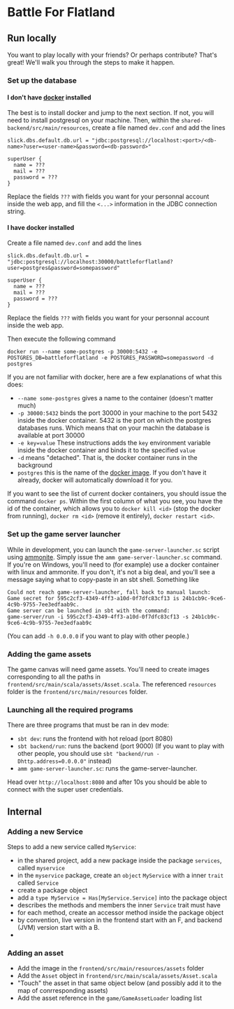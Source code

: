 # Battle For Flatland

## Run locally

You want to play locally with your friends? Or perhaps contribute? That's great! We'll walk you through the steps to make it happen.

### Set up the database

#### I don't have [docker](https://docs.docker.com/) installed

The best is to install docker and jump to the next section. If not, you will need to install postgresql on your machine. Then, within the `shared-backend/src/main/resources`, create a file named `dev.conf` and add the lines

```
slick.dbs.default.db.url = "jdbc:postgresql://localhost:<port>/<db-name>?user=<user-name>&password=<db-password>"

superUser {
  name = ???
  mail = ???
  password = ???
}
```

Replace the fields `???` with fields you want for your personnal account inside the web app, and fill the `<...>` information in the JDBC connection string.

#### I have docker installed

Create a file named `dev.conf` and add the lines

```
slick.dbs.default.db.url = "jdbc:postgresql://localhost:30000/battleforflatland?user=postgres&password=somepassword"

superUser {
  name = ???
  mail = ???
  password = ???
}
```

Replace the fields `???` with fields you want for your personnal account inside the web app.

Then execute the following command

```
docker run --name some-postgres -p 30000:5432 -e POSTGRES_DB=battleforflatland -e POSTGRES_PASSWORD=somepassword -d postgres
```

If you are not familiar with docker, here are a few explanations of what this does:

- `--name some-postgres` gives a name to the container (doesn't matter much)
- `-p 30000:5432` binds the port 30000 in your machine to the port 5432 inside the docker container. 5432 is the port on which the postgres databases runs. Which means that on your machin the database is available at port 30000
- `-e key=value` These instructions adds the `key` environment variable inside the docker container and binds it to the specified `value`
- `-d` means "detached". That is, the docker container runs in the background
- `postgres` this is the name of the [docker image](https://hub.docker.com/_/postgres/). If you don't have it already, docker will automatically download it for you.

If you want to see the list of current docker containers, you should issue the command `docker ps`. Within the first column of what you see, you have the id of the container, which allows you to `docker kill <id>` (stop the docker from running), `docker rm <id>` (remove it entirely), `docker restart <id>`.

### Set up the game server launcher

While in development, you can launch the `game-server-launcher.sc` script using [ammonite](http://ammonite.io/). Simply issue the
`amm game-server-launcher.sc`
command. If you're on Windows, you'll need to (for example) use a docker container with linux and ammonite. If you don't, it's not a big deal, and you'll see a message saying what to copy-paste in an sbt shell. Something like

```
Could not reach game-server-launcher, fall back to manual launch:
Game secret for 595c2cf3-4349-4ff3-a10d-0f7dfc83cf13 is 24b1cb9c-9ce6-4c9b-9755-7ee3edfaab9c.
Game server can be launched in sbt with the command:
game-server/run -i 595c2cf3-4349-4ff3-a10d-0f7dfc83cf13 -s 24b1cb9c-9ce6-4c9b-9755-7ee3edfaab9c
```

(You can add `-h 0.0.0.0` if you want to play with other people.)

### Adding the game assets

The game canvas will need game assets. You'll need to create images corresponding to all the paths in `frontend/src/main/scala/assets/Asset.scala`. The referenced `resources` folder is the `frontend/src/main/resources` folder.

### Launching all the required programs

There are three programs that must be ran in dev mode:

- `sbt dev`: runs the frontend with hot reload (port 8080)
- `sbt backend/run`: runs the backend (port 9000) (If you want to play with other people, you should use `sbt "backend/run -Dhttp.address=0.0.0.0"` instead)
- `amm game-server-launcher.sc`: runs the game-server-launcher.

Head over `http://localhost:8080` and after 10s you should be able to connect with the super user credentials.

## Internal

### Adding a new Service

Steps to add a new service called `MyService`:

- in the shared project, add a new package inside the package `services`, called `myservice`
- in the `myservice` package, create an `object` `MyService` with a inner `trait` called `Service`
- create a package object
- add a `type MyService = Has[MyService.Service]` into the package object
- describes the methods and members the inner `Service` trait must have
- for each method, create an accessor method inside the package object
- by convention, live version in the frontend start with an F, and backend (JVM) version start with a B.
-

### Adding an asset

- Add the image in the `frontend/src/main/resources/assets` folder
- Add the `Asset` object in `frontend/src/main/scala/assets/Asset.scala`
- "Touch" the asset in that same object below (and possibly add it to the map of conrresponding assets)
- Add the asset reference in the `game/GameAssetLoader` loading list

